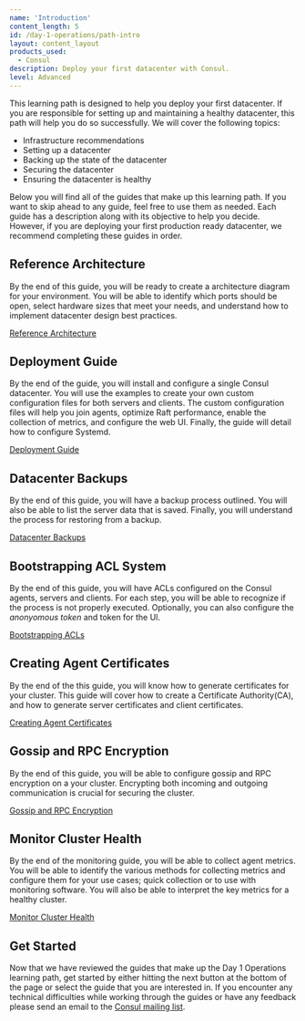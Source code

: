 ```yaml
---
name: 'Introduction'
content_length: 5
id: /day-1-operations/path-intro
layout: content_layout
products_used:
  - Consul
description: Deploy your first datacenter with Consul.
level: Advanced
---
```


This learning path is designed to help you deploy your first datacenter. If you are responsible for setting up and maintaining a healthy datacenter, this path will help you do so successfully. We will cover the following topics:

- Infrastructure recommendations
- Setting up a datacenter
- Backing up the state of the datacenter
- Securing the datacenter
- Ensuring the datacenter is healthy

Below you will find all of the guides that make up this learning path. If you want to skip ahead to any guide, feel free to use them as needed. Each guide has a description along with its objective to help you decide. However, if you are deploying your first production ready datacenter, we recommend completing these guides in order.

## Reference Architecture

By the end of this guide, you will be ready to create a architecture diagram for your environment. You will be able to identify which ports should be open, select hardware sizes that meet your needs, and understand how to implement datacenter design best practices.

[Reference Architecture](/consul/advanced/day-1-operations/reference-architecture)

## Deployment Guide

By the end of the guide, you will install and configure a single Consul datacenter. You will use the examples to create your own custom configuration files for both servers and clients. The custom configuration files will help you join agents, optimize Raft performance, enable the collection of metrics, and configure the web UI. Finally, the guide will detail how to configure Systemd.

[Deployment Guide](/consul/advanced/day-1-operations/deployment-guide)

## Datacenter Backups

By the end of this guide, you will have a backup process outlined. You will also be able to list the server data that is saved. Finally, you will understand the process for restoring from a backup.

[Datacenter Backups](/consul/advanced/day-1-operations/backup)

## Bootstrapping ACL System

By the end of this guide, you will have ACLs configured on the Consul agents, servers and clients.
For each step, you will be able to recognize if the process is not properly executed. Optionally, you can also configure the _anonyomous token_ and token for the UI.

[Bootstrapping ACLs](/consul/advanced/day-1-operations/acl-guide)

## Creating Agent Certificates

By the end of the this guide, you will know how to generate certificates for your cluster. This guide will cover how to create a Certificate Authority(CA), and how to generate server certificates and client certificates.

[Creating Agent Certificates](/consul/advanced/day-1-operations/certificates)

## Gossip and RPC Encryption

By the end of this guide, you will be able to configure gossip and RPC encryption on a your cluster. Encrypting both incoming and outgoing communication is crucial for securing the cluster.

[Gossip and RPC Encryption](/consul/advanced/day-1-operations/agent-encryption)

## Monitor Cluster Health

By the end of the monitoring guide, you will be able to collect agent metrics. You will be able to identify the various methods for collecting metrics and configure them for your use cases; quick collection or to use with monitoring software. You will also be able to interpret the key metrics for a healthy cluster.

[Monitor Cluster Health](/consul/advanced/day-1-operations/monitoring)

## Get Started

Now that we have reviewed the guides that make up the Day 1 Operations learning path,
get started by either hitting the next button at the bottom of the page or select the
guide that you are interested in. If you encounter any technical difficulties while working
through the guides or have any feedback please send an email to the [Consul mailing list](https://groups.google.com/forum/#!forum/consul-tool).
